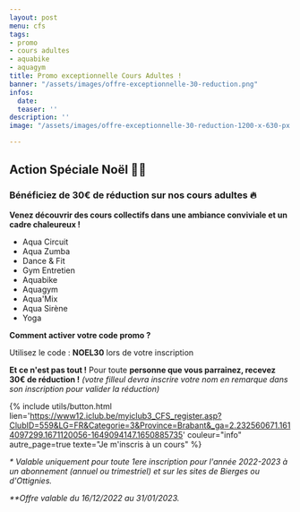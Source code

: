 ```yaml
---
layout: post
menu: cfs
tags:
- promo
- cours adultes
- aquabike
- aquagym
title: Promo exceptionnelle Cours Adultes !
banner: "/assets/images/offre-exceptionnelle-30-reduction.png"
infos:
  date: 
  teaser: ''
description: ''
image: "/assets/images/offre-exceptionnelle-30-reduction-1200-x-630-px.png"

---
```

## Action Spéciale Noël **🎄🎁**

### Bénéficiez de 30€ de réduction sur nos cours adultes **🔥**

**Venez découvrir des cours collectifs dans une ambiance conviviale et un cadre chaleureux !**

* Aqua Circuit
* Aqua Zumba
* Dance & Fit
* Gym Entretien
* Aquabike
* Aquagym
* Aqua'Mix
* Aqua Sirène
* Yoga

**Comment activer votre code promo ?**

Utilisez le code : **NOEL30** lors de votre inscription

**Et ce n'est pas tout !** Pour toute **personne que vous parrainez, recevez 30€ de réduction !** _(votre filleul devra inscrire votre nom en remarque dans son inscription pour valider la réduction)_

{% include utils/button.html  
lien='https://www12.iclub.be/myiclub3_CFS_register.asp?ClubID=559&LG=FR&Categorie=3&Province=Brabant&_ga=2.232560671.1614097299.1671120056-1649094147.1650885735' couleur="info" autre_page=true texte="Je m'inscris à un cours" %}

_* Valable uniquement pour toute 1ere inscription pour l'année 2022-2023 à un abonnement (annuel ou trimestriel) et sur les sites de Bierges ou d'Ottignies._

_**Offre valable du 16/12/2022 au 31/01/2023._